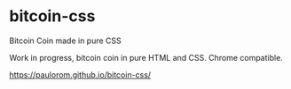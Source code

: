 # bitcoin-css
Bitcoin Coin made in pure CSS

Work in progress, bitcoin coin in pure HTML and CSS. Chrome compatible.

https://paulorom.github.io/bitcoin-css/
